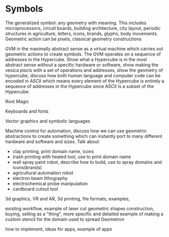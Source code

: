 # Symbols

The generalized symbol: any geometry with meaning.  This includes microprocessors, circuit boards, building architecture, city layout, periodic structures in agriculture, letters, icons, brands, glyphs, body movements.  Geometric action can be pixels, classical geometry constructions

GVM in the maximally abstract sense as a virtual machine which carries out geometric actions to create symbols.  The GVM operates on a sequence of addresses in the Hypercube.  Show what a Hypercube is in the most abstract sense without a specific hardware or software, show making the vesica piscis with a set of operations and addresses, show the geometry of hypercube, discuss how both human language and computer code can be encoded in ASCII which means every element of the Hypercube is entirely a sequence of addresses in the Hypercube since ASCII is a subset of the Hypercube.

Root Magic

Keyboards and fonts

Vector graphics and symbolic languages

Machine control for automation, discuss how we can use geometric abstractions to create something which can instantly port to many different hardware and software and sizes.  Talk about: 
 - clay printing, print domain name, icons
 - trash printing with heated tool, use to print domain name
 - wall spray paint robot, describe how to build, use to spray domains and icons(brands)
 - agricultural automation robot
 - electron beam lithography
 - electrochemical probe manipulation
 - cardboard cutout tool

3d graphics, VR and AR, 3d printing, file formats, examples,

existing workflow, example of laser cut geometric shapes construction, buying, selling as a "thing", more specific and detailed example of making a custom stencil for the domain used to spread Geometron

how to implement, ideas for apps, example of apps
